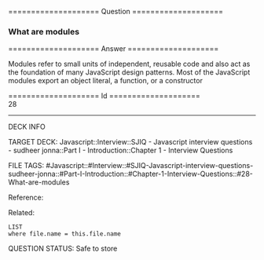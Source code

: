 ==================== Question ====================  

### What are modules  

==================== Answer ====================  

Modules refer to small units of independent, reusable code and also act as the
foundation of many JavaScript design patterns. Most of the JavaScript modules
export an object literal, a function, or a constructor

==================== Id ====================  
28

---

DECK INFO

TARGET DECK: Javascript::Interview::SJIQ - Javascript interview questions - sudheer jonna::Part I - Introduction::Chapter 1 - Interview Questions

FILE TAGS: #Javascript::#Interview::#SJIQ-Javascript-interview-questions-sudheer-jonna::#Part-I-Introduction::#Chapter-1-Interview-Questions::#28-What-are-modules

Reference:

Related:

```dataview
LIST
where file.name = this.file.name
```

QUESTION STATUS: Safe to store
